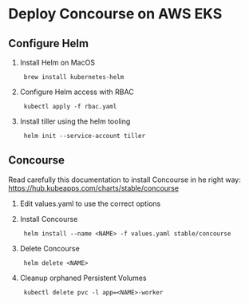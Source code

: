 # Deploy Concourse on AWS EKS





## Configure Helm

1. Install Helm on MacOS

        brew install kubernetes-helm

2. Configure Helm access with RBAC

        kubectl apply -f rbac.yaml

3. Install tiller using the helm tooling
    
        helm init --service-account tiller

## Concourse

Read carefully this documentation to install Concourse in he right way: https://hub.kubeapps.com/charts/stable/concourse

1. Edit values.yaml to use the correct options

2. Install Concourse

        helm install --name <NAME> -f values.yaml stable/concourse

3. Delete Concourse

        helm delete <NAME>

4. Cleanup orphaned Persistent Volumes

        kubectl delete pvc -l app=<NAME>-worker